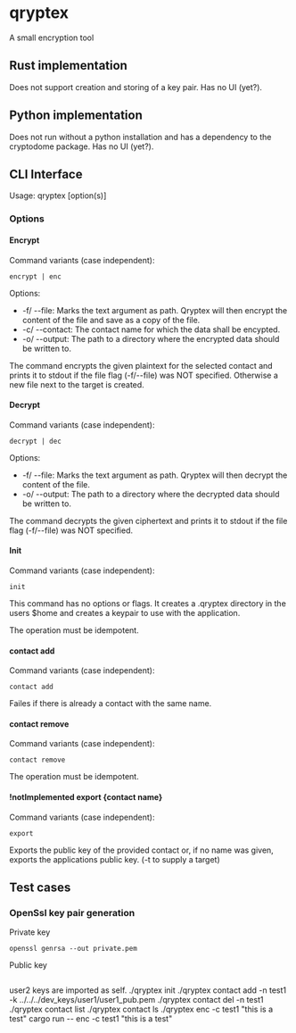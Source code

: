 # qryptex

A small encryption tool

## Rust implementation

Does not support creation and storing of a key pair.
Has no UI (yet?).

## Python implementation

Does not run without a python installation and has a dependency to the cryptodome package.
Has no UI (yet?).

## CLI Interface

Usage: qryptex [option(s)]

### Options

#### Encrypt

Command variants (case independent):

```
encrypt | enc
```

Options:

* -f/ --file:       Marks the text argument as path. Qryptex will then encrypt the content of the file and save as a copy of the file.
* -c/ --contact:    The contact name for which the data shall be encypted.
* -o/ --output:     The path to a directory where the encrypted data should be written to.

The command encrypts the given plaintext for the selected contact and prints it to stdout if the file flag (-f/--file) was NOT specified. Otherwise a new file next to the target is created.

#### Decrypt

Command variants (case independent):

```
decrypt | dec
```

Options:

* -f/ --file:       Marks the text argument as path. Qryptex will then decrypt the content of the file.
* -o/ --output:     The path to a directory where the decrypted data should be written to.

The command decrypts the given ciphertext and prints it to stdout if the file flag (-f/--file) was NOT specified.

#### Init

Command variants (case independent):

```
init
```

This command has no options or flags. It creates a .qryptex directory in the users $home and creates a keypair to use with the application.

The operation must be idempotent.

#### contact add

Command variants (case independent):

```
contact add
```

Failes if there is already a contact with the same name.

#### contact remove

Command variants (case independent):

```
contact remove
```

The operation must be idempotent.

#### !notImplemented export {contact name}

Command variants (case independent):

```
export
```

Exports the public key of the provided contact or, if no name was given, exports the applications public key. (-t to supply a target)

## Test cases

### OpenSsl key pair generation
Private key
```
openssl genrsa --out private.pem
```
Public key
```

```

user2 keys are imported as self.
./qryptex init
./qryptex contact add -n test1 -k ../../../dev_keys/user1/user1_pub.pem
./qryptex contact del -n test1
./qryptex contact list
./qryptex contact ls
./qryptex enc -c test1 "this is a test"
cargo run -- enc -c test1 "this is a test"

